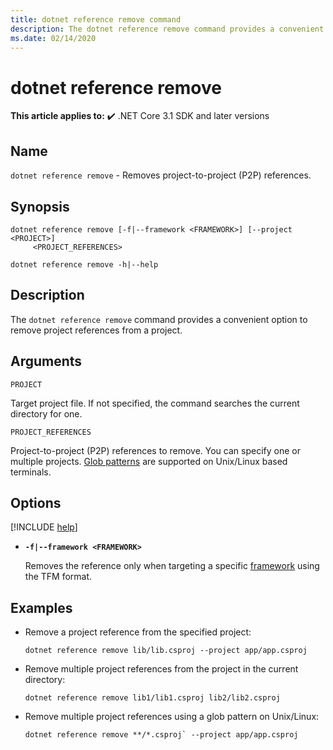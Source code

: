 ```yaml
---
title: dotnet reference remove command
description: The dotnet reference remove command provides a convenient option to remove project to project references.
ms.date: 02/14/2020
---
```

# dotnet reference remove

**This article applies to:** ✔️ .NET Core 3.1 SDK and later versions

## Name

`dotnet reference remove` - Removes project-to-project (P2P) references.

## Synopsis

```dotnetcli
dotnet reference remove [-f|--framework <FRAMEWORK>] [--project <PROJECT>]
     <PROJECT_REFERENCES>

dotnet reference remove -h|--help
```

## Description

The `dotnet reference remove` command provides a convenient option to remove project references from a project.

## Arguments

`PROJECT`

Target project file. If not specified, the command searches the current directory for one.

`PROJECT_REFERENCES`

Project-to-project (P2P) references to remove. You can specify one or multiple projects. [Glob patterns](https://en.wikipedia.org/wiki/Glob_(programming)) are supported on Unix/Linux based terminals.

## Options

[!INCLUDE [help](../../../includes/cli-help.md)]

- **`-f|--framework <FRAMEWORK>`**

  Removes the reference only when targeting a specific [framework](../../standard/frameworks.md) using the TFM format.

## Examples

- Remove a project reference from the specified project:

  ```dotnetcli
  dotnet reference remove lib/lib.csproj --project app/app.csproj
  ```

- Remove multiple project references from the project in the current directory:

  ```dotnetcli
  dotnet reference remove lib1/lib1.csproj lib2/lib2.csproj
  ```

- Remove multiple project references using a glob pattern on Unix/Linux:

  ```dotnetcli
  dotnet reference remove **/*.csproj` --project app/app.csproj
  ```
